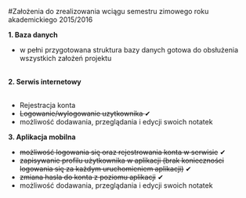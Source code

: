 #Założenia do zrealizowania wciągu semestru zimowego roku akademickiego 2015/2016

<b>1. Baza danych</b><br />
  - w pełni przygotowana struktura bazy danych gotowa do obsłużenia wszystkich założeń projektu<br /><br />
  
<b>2. Serwis internetowy</b><br /><br />
- Rejestracja konta 
- <strike>Logowanie/wylogowanie uzytkownika  </strike>✔
- możliwość dodawania, przeglądania i edycji swoich notatek

<b>3. Aplikacja mobilna </b><br />
  - <strike>możliwość logowania się oraz rejestrowania konta w serwisie</strike> ✔<br />
  - <strike>zapisywanie profilu użytkownika w aplikacji (brak konieczności logowania się za każdym uruchomieniem aplikacji)</strike> ✔<br />
  - <strike>zmiana hasla do konta z poziomu aplikacji</strike> ✔<br />
  - możliwość dodawania, przeglądania i edycji swoich notatek<br />


